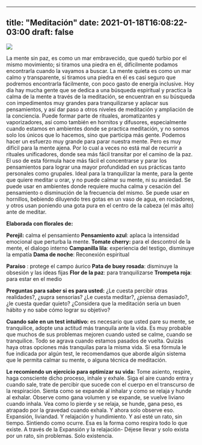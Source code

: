 
---
title: "Meditación"
date: 2021-01-18T16:08:22-03:00
draft: false
--- 
        

 ![](images/meditacion.jpg)

 




La
 mente sin paz, es como un mar embravecido, que quedó turbio por el mismo
 movimiento; si tiramos una piedra en él, difícilmente podamos encontrarla
 cuando la vayamos a buscar.
La
 mente quieta es como un mar calmo y transparente, si tiramos una piedra en él
 es casi seguro que podremos encontrarla fácilmente, con poco gasto de energía
 inclusive.
Hoy
 día hay mucha gente que se dedica a una búsqueda espiritual y practica la calma
 de la mente a través de la meditación, se encuentran en su búsqueda con
 impedimentos muy grandes para tranquilizarse y aplacar sus pensamientos, y así
 dar paso a otros niveles de meditación y ampliación de la conciencia. 
Puede
 formar parte de rituales, aromatizantes y vaporizadores, así como también en
 hornitos y difusores, especialmente cuando estamos en ambientes donde se
 practica meditación, y no somos solo los únicos que lo hacemos, sino que
 participa más gente. Podemos hacer un esfuerzo muy grande para parar nuestra
 mente. Pero es muy difícil para la mente ajena. Por lo cual a veces no está mal
 de recurrir a rituales unificadores, donde sea más fácil transitar por el
 camino de la paz.
El uso
 de esta fórmula hace más fácil el concentrarse y parar los pensamientos para
 lograr una mayor profundidad en sus prácticas tanto personales como grupales.
Ideal
 para la tranquilizar la mente, para la gente que quiere meditar u orar, y no
 puede calmar su mente, ni su ansiedad. Se puede usar en ambientes donde
 requiere mucha calma y cesación del pensamiento o disminución de la frecuencia
 del mismo.
Se
 puede usar en hornillos, bebiendo diluyendo tres gotas en un vaso de agua, en
 rociadores, y otros usan poniendo una gota pura en el centro de la cabeza (el más
 alto) ante de meditar.
 


**Elaborada con florales de:** 


**Perejil:**  calma
 el pensamiento
**Pensamiento
 azul**: aplaca la intensidad emocional que perturba la
 mente.
**Tomate
 cherry:** para el descontrol de la mente, el
 dialogo interno
**Campanilla
 lila**: experiencia del testigo, disminuye la empatía
**Dama
 de noche**: Reconexión espiritual


**Paraíso** : protege el campo áurico
**Pata
 de buey rosada**: disminuye la obsesión
 y las ideas fijas
**Flor
 de la paz**: para tranquilizarse
**Trompeta
 roja**: para estar en el medio
 

**Preguntas para
 saber si es para usted:** 
¿Le cuesta percibir otras
 realidades?, ¿supra sensorias?
¿Le cuesta meditar?, ¿piensa
 demasiado?, ¿le cuesta quedar quieto?
¿Considera que la meditación
 sería un buen hábito y no sabe cómo lograr su objetivo?
 
**Cuando
 sale en un test intuitivo:** es necesario
 que usted pare su mente, se tranquilice, adopte una actitud más tranquila ante
 la vida. Es muy probable que muchos de sus problemas mejoren cuando usted se
 calme, cuando se tranquilice. Todo se agrava cuando estamos pasados de vuelta.
Quizás haya otras opciones más
 tranquilas para la misma vida.
Si esa fórmula le fue indicada por algún
 test, le recomendamos que aborde algún sistema que le permita calmar su mente,
 o alguna técnica de meditación.
 
**Le
 recomiendo un ejercicio para optimizar su vida:**
Tome asiento, respire, haga consciente
 dicho proceso, inhale y exhale. 
Siga el aire cuando entra y cuando sale,
 trate de percibir que sucede con el cuerpo en el transcurso de la respiración.
Sienta como se expande al inhalar y como
 se relaja y hunde al exhalar. Observe como gana volumen y se expande, se vuelve
 liviano cuando inhala. Vea como lo pierde y se relaja, se hunde, gana peso, es
 atrapado por la gravedad cuando exhala.
Y ahora solo observe eso. Expansión,
 liviandad. Y relajación y hundimiento. 
Y así esté un rato, sin tiempo.
 Sintiendo como ocurre.
Esa es la forma como respira todo lo que
 existe.
 A
 través de la Expansión y la relajación-
Déjese llevar y solo exista por un rato,
 sin problemas. Solo existencia.



